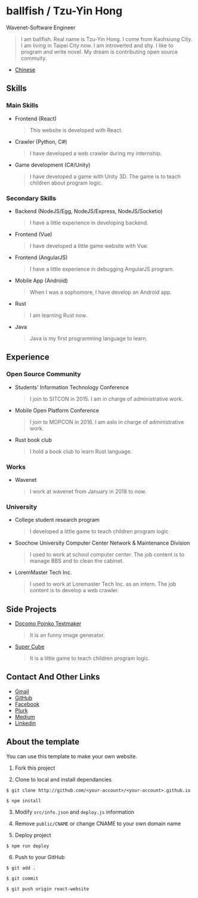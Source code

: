 # ballfish / Tzu-Yin Hong

Wavenet-Software Engineer

> I am ballfish. Real name is Tzu-Yin Hong. I come from Kaohsiung City. I am living in Taipei City now. I am introverted and shy. I like to program and write novel. My dream is contributing open source commuity.

- [Chinese](https://github.com/lili668668/lili668668.github.io/blob/react-website/README.zh.md)

## Skills

### Main Skills

- Frontend (React)
  > This website is developed with React.
- Crawler (Python, C#)
  > I have developed a web crawler during my internship.
- Game development (C#/Unity)
  > I have developed a game with Unity 3D. The game is to teach children about program logic.

### Secondary Skills

- Backend (NodeJS/Egg, NodeJS/Express, NodeJS/Socketio)
  > I have a little experience in developing backend.
- Frontend (Vue)
  > I have developed a little game website with Vue. 
- Frontend (AngularJS)
  > I have a little experience in debugging AngularJS program.
- Mobile App (Android)
  > When I was a sophomore, I have develop an Android app.
- Rust
  > I am learning Rust now.
- Java
  > Java is my first programming language to learn.



## Experience

### Open Source Community

- Students' Information Technology Conference
  > I join to SITCON in 2015. I am in charge of administrative work.
- Mobile Open Platform Conference
  > I join to MOPCON in 2016. I am aslo in charge of administrative work.
- Rust book club
  > I hold a book club to learn Rust language.

### Works

- Wavenet
  > I work at wavenet from January in 2018 to now.

### University

- College student research program
  > I developed a little game to teach children program logic
- Soochow University Computer Center Network & Maintenance Division
  > I used to work at school computer center. The job content is to manage BBS and to clean the cabinet. 
- LoremMaster Tech Inc.
  > I used to work at Loremaster Tech Inc. as an intern. The job content is to develop a web crawler.



## Side Projects

- [Docomo Poinko Textmaker](http://ballfi.sh/e5)
  > It is an funny image generator.
- [Super Cube](http://ballfish.io/SuperCubeWeb)
  > It is a little game to teach children program logic.


## Contact And Other Links

- [Gmail](mailto:lili668668@gmail.com)
- [GitHub](https://github.com/lili668668)
- [Facebook](https://fb.me/ballfish668668)
- [Plurk](https://www.plurk.com/ballfish668)
- [Medium](https://medium.com/@lili668668)
- [Linkedin](https://www.linkedin.com/in/ballfish/)

## About the template

You can use this template to make your own website.

1. Fork this project

2. Clone to local and install dependancies

  `$ git clone http://github.com/<your-account>/<your-account>.github.io`

  `$ npm install`

3. Modify `src/info.json` and `deploy.js` information

4. Remove `public/CNAME` or change CNAME to your own domain name

5. Deploy project

  `$ npm run deploy`

6. Push to your GitHub

  `$ git add .`

  `$ git commit`

  `$ git push origin react-website`
